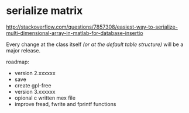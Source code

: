 # serialize matrix
http://stackoverflow.com/questions/7857308/easiest-way-to-serialize-multi-dimensional-array-in-matlab-for-database-insertio

Every change at the class itself _(or at the default table structure)_ will be a major release.

roadmap: 
* version 2.xxxxxx
 * save 
 * create gpl-free
* version 3.xxxxxx
 * opional c written mex file
 * improve fread, fwrite and fprintf functions
